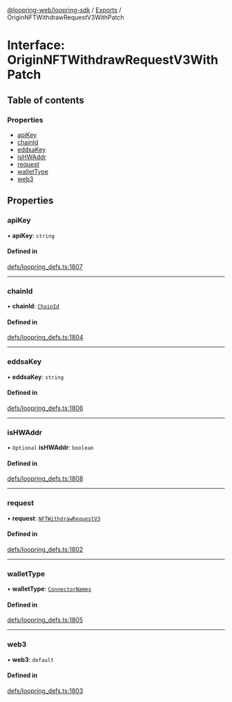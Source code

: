 [@loopring-web/loopring-sdk](../README.md) / [Exports](../modules.md) / OriginNFTWithdrawRequestV3WithPatch

# Interface: OriginNFTWithdrawRequestV3WithPatch

## Table of contents

### Properties

- [apiKey](OriginNFTWithdrawRequestV3WithPatch.md#apikey)
- [chainId](OriginNFTWithdrawRequestV3WithPatch.md#chainid)
- [eddsaKey](OriginNFTWithdrawRequestV3WithPatch.md#eddsakey)
- [isHWAddr](OriginNFTWithdrawRequestV3WithPatch.md#ishwaddr)
- [request](OriginNFTWithdrawRequestV3WithPatch.md#request)
- [walletType](OriginNFTWithdrawRequestV3WithPatch.md#wallettype)
- [web3](OriginNFTWithdrawRequestV3WithPatch.md#web3)

## Properties

### apiKey

• **apiKey**: `string`

#### Defined in

[defs/loopring_defs.ts:1807](https://github.com/Loopring/loopring_sdk/blob/1d20f38/src/defs/loopring_defs.ts#L1807)

___

### chainId

• **chainId**: [`ChainId`](../enums/ChainId.md)

#### Defined in

[defs/loopring_defs.ts:1804](https://github.com/Loopring/loopring_sdk/blob/1d20f38/src/defs/loopring_defs.ts#L1804)

___

### eddsaKey

• **eddsaKey**: `string`

#### Defined in

[defs/loopring_defs.ts:1806](https://github.com/Loopring/loopring_sdk/blob/1d20f38/src/defs/loopring_defs.ts#L1806)

___

### isHWAddr

• `Optional` **isHWAddr**: `boolean`

#### Defined in

[defs/loopring_defs.ts:1808](https://github.com/Loopring/loopring_sdk/blob/1d20f38/src/defs/loopring_defs.ts#L1808)

___

### request

• **request**: [`NFTWithdrawRequestV3`](NFTWithdrawRequestV3.md)

#### Defined in

[defs/loopring_defs.ts:1802](https://github.com/Loopring/loopring_sdk/blob/1d20f38/src/defs/loopring_defs.ts#L1802)

___

### walletType

• **walletType**: [`ConnectorNames`](../enums/ConnectorNames.md)

#### Defined in

[defs/loopring_defs.ts:1805](https://github.com/Loopring/loopring_sdk/blob/1d20f38/src/defs/loopring_defs.ts#L1805)

___

### web3

• **web3**: `default`

#### Defined in

[defs/loopring_defs.ts:1803](https://github.com/Loopring/loopring_sdk/blob/1d20f38/src/defs/loopring_defs.ts#L1803)
